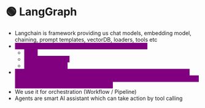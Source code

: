 # 🟢 LangGraph

* Langchain is framework providing us chat models, embedding model, chaining, prompt templates, vectorDB, loaders, tools etc
* <mark style="color:purple;background-color:purple;">**LangGraph has been creating for agentic workflow**</mark>
  * <mark style="color:purple;background-color:purple;">**State**</mark>
  * <mark style="color:purple;background-color:purple;">**Nodes and edges**</mark>
  * <mark style="color:purple;background-color:purple;">**Creation of tools**</mark>
* <mark style="color:purple;background-color:purple;">**Langchain also provided different agentic classes but they thought instead of providing classes lets give to developers authority to create agents etc so they created langGraph**</mark>
* We use it for orchestration (Workflow /  Pipeline)
* Agents are smart AI assistant which can take action by tool calling

